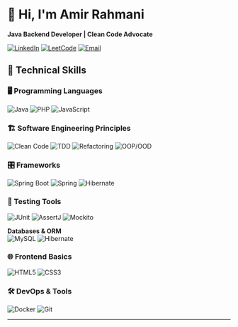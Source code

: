 # 👋 Hi, I'm Amir Rahmani 
**Java Backend Developer | Clean Code Advocate**

[![LinkedIn](https://img.shields.io/badge/LinkedIn-0077B5?style=for-the-badge&logo=linkedin&logoColor=white)]([https://linkedin.com/in/your-profile](https://www.linkedin.com/in/amirhossein-rahmani/))
[![LeetCode](https://img.shields.io/badge/LeetCode-FFA116?style=for-the-badge&logo=leetcode&logoColor=black)](https://leetcode.com/#)
[![Email](https://img.shields.io/badge/Email-D14836?style=for-the-badge&logo=gmail&logoColor=white)](mailto:amirrahmani7017@gmail.com)

## 🔧 Technical Skills

### 🖥️ Programming Languages
![Java](https://img.shields.io/badge/Java-Expert-ED8B00?style=flat&logo=openjdk&logoColor=white)
![PHP](https://img.shields.io/badge/PHP-777BB4?style=flat&logo=php&logoColor=white)
![JavaScript](https://img.shields.io/badge/JavaScript-Intermediate-F7DF1E?style=flat&logo=javascript&logoColor=black)

### 🏗️ Software Engineering Principles
![Clean Code](https://img.shields.io/badge/Clean_Code-FF6C37?style=flat&logo=codefactor&logoColor=white)
![TDD](https://img.shields.io/badge/TDD-25A162?style=flat&logo=testcafe&logoColor=white)
![Refactoring](https://img.shields.io/badge/Refactoring-2496ED?style=flat&logo=git&logoColor=white)
![OOP/OOD](https://img.shields.io/badge/Object_Oriented_Design-FF6C37?style=flat&logo=oop&logoColor=white)

### 🎛️ Frameworks
![Spring Boot](https://img.shields.io/badge/Spring_Boot-6DB33F?style=flat&logo=springboot&logoColor=white)
![Spring](https://img.shields.io/badge/Spring_Framework-6DB33F?style=flat&logo=spring&logoColor=white)
![Hibernate](https://img.shields.io/badge/Hibernate-59666C?style=flat&logo=hibernate&logoColor=white)

### 🧪 Testing Tools
![JUnit](https://img.shields.io/badge/JUnit5-25A162?style=flat&logo=junit5&logoColor=white)
![AssertJ](https://img.shields.io/badge/AssertJ-25A162?style=flat&logo=testcafe&logoColor=white)
![Mockito](https://img.shields.io/badge/Mockito-25A162?style=flat&logo=mockito&logoColor=white)

**Databases & ORM**  
![MySQL](https://img.shields.io/badge/MySQL-4479A1?style=flat&logo=mysql&logoColor=white)
![Hibernate](https://img.shields.io/badge/Hibernate-59666C?style=flat&logo=hibernate&logoColor=white)

### 🌐 Frontend Basics
![HTML5](https://img.shields.io/badge/HTML5-E34F26?style=flat&logo=html5&logoColor=white)
![CSS3](https://img.shields.io/badge/CSS3-1572B6?style=flat&logo=css3&logoColor=white)

### 🛠️ DevOps & Tools
![Docker](https://img.shields.io/badge/Docker-2496ED?style=flat&logo=docker&logoColor=white)
![Git](https://img.shields.io/badge/Git-F05032?style=flat&logo=git&logoColor=white)

---
